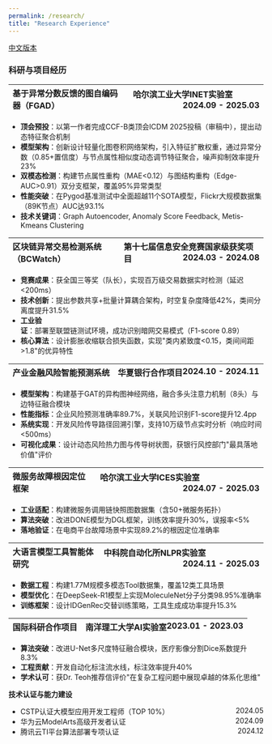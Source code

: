 ```yaml
---
permalink: /research/
title: "Research Experience"
---
```

[中文版本](/zjs.github.io/research_zh/)

### 科研与项目经历

**基于异常分数反馈的图自编码器（FGAD）** | 哈尔滨工业大学INET实验室 <span style="float:right;">2024.09 - 2025.03</span>  
:--- | :---  
- **顶会预投**：以第一作者完成CCF-B类顶会ICDM 2025投稿（审稿中），提出动态特征聚合机制  
- **模型架构**：创新设计轻量化图卷积网络架构，引入特征扩散权重，通过异常分数（0.85+置信度）与节点属性相似度动态调节特征聚合，噪声抑制效率提升23%  
- **双模态检测**：构建节点属性重构（MAE<0.12）与图结构重构（Edge-AUC>0.91）双分支框架，覆盖95%异常类型  
- **性能突破**：在Pygod基准测试中全面超越11个SOTA模型，Flickr大规模数据集（89K节点）AUC达93.1%  
- **技术关键词**：Graph Autoencoder, Anomaly Score Feedback, Metis-Kmeans Clustering  

**区块链异常交易检测系统（BCWatch）** | 第十七届信息安全竞赛国家级获奖项目 <span style="float:right;">2024.03 - 2024.08</span>  
:--- | :---  
- **竞赛成果**：获全国三等奖（队长），实现百万级交易数据实时检测（延迟<200ms）  
- **技术创新**：提出参数共享+批量计算耦合架构，时空复杂度降低42%，类间分离度提升31.5%  
- **工业验证**：部署至联盟链测试环境，成功识别暗网交易模式（F1-score 0.89）  
- **核心算法**：设计膨胀收缩联合损失函数，实现"类内紧致度<0.15，类间间距>1.8"的优异特性  

**产业金融风险智能预测系统** | 华夏银行合作项目 <span style="float:right;">2024.10 - 2024.11</span>  
:--- | :---  
- **模型架构**：构建基于GAT的异构图神经网络，融合多头注意力机制（8头）与边特征融合模块  
- **性能指标**：企业风险预测准确率89.7%，关联风险识别F1-score提升12.4pp  
- **系统实现**：开发风险传导路径回溯引擎，支持10万级节点实时分析（响应时间<500ms）  
- **可视化成果**：设计动态风险热力图与传导树状图，获银行风控部门"最具落地价值"评价  

**微服务故障根因定位框架** | 哈尔滨工业大学ICES实验室 <span style="float:right;">2024.07 - 2025.03</span>  
:--- | :---  
- **工业适配**：构建微服务调用链快照图数据集（含50+微服务拓扑）  
- **算法突破**：改进DONE模型为DGL框架，训练效率提升30%，误报率<5%  
- **落地验证**：在电商平台故障场景中实现89.2%的根因定位准确率  

**大语言模型工具智能体研究** | 中科院自动化所NLPR实验室 <span style="float:right;">2024.11 - 2025.03</span>  
:--- | :---  
- **数据工程**：构建1.77M规模多模态Tool数据集，覆盖12类工具场景  
- **模型优化**：在DeepSeek-R1模型上实现MoleculeNet分子分类98.95%准确率  
- **训练框架**：设计IDGenRec交替训练策略，工具生成成功率提升15.3%  

**国际科研合作项目** | 南洋理工大学AI实验室 <span style="float:right;">2023.01 - 2023.03</span>  
:--- | :---  
- **算法突破**：改进U-Net多尺度特征融合模块，医疗影像分割Dice系数提升8.3%  
- **工程贡献**：开发自动化标注流水线，标注效率提升40%  
- **学术认可**：获Dr. Teoh推荐信评价"在复杂工程问题中展现卓越的体系化思维"  

**技术认证与能力建设**  
- CSTP认证大模型应用开发工程师（TOP 10%）<span style="float:right;">2024.05</span>  
- 华为云ModelArts高级开发者认证<span style="float:right;">2024.09</span>  
- 腾讯云TI平台算法部署专项认证<span style="float:right;">2024.12</span>  
